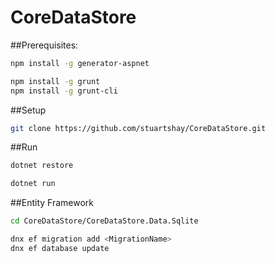 # CoreDataStore

##Prerequisites:

```bash
npm install -g generator-aspnet

npm install -g grunt
npm install -g grunt-cli
```

##Setup
```bash
git clone https://github.com/stuartshay/CoreDataStore.git
```

##Run

```bash
dotnet restore

dotnet run
```

##Entity Framework


```bash
cd CoreDataStore/CoreDataStore.Data.Sqlite

dnx ef migration add <MigrationName>
dnx ef database update
```




